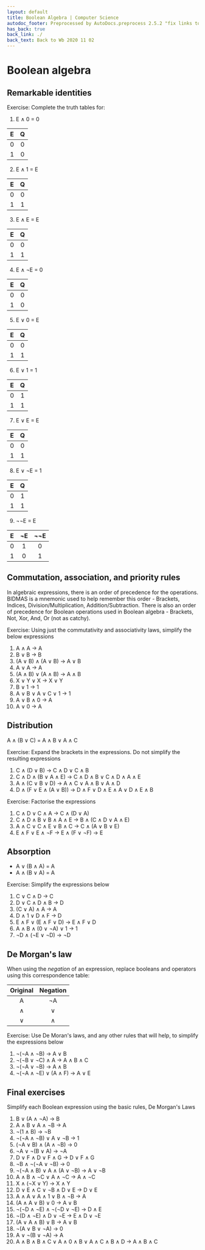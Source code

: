```yaml
---
layout: default
title: Boolean Algebra | Computer Science
autodoc_footer: Preprocessed by AutoDocs.preprocess 2.5.2 "fix links to documents" ⓒ Starwort, 2020
has_back: true
back_link: ./
back_text: Back to Wb 2020 11 02
---
```


# Boolean algebra

## Remarkable identities

Exercise: Complete the truth tables for:

01. E ∧ 0 = 0

| E | Q |
|:-:|:-:|
| 0 | 0 |
| 1 | 0 |

02. E ∧ 1 = E

| E | Q |
|:-:|:-:|
| 0 | 0 |
| 1 | 1 |

03. E ∧ E = E

| E | Q |
|:-:|:-:|
| 0 | 0 |
| 1 | 1 |

04. E ∧ ¬E = 0

| E | Q |
|:-:|:-:|
| 0 | 0 |
| 1 | 0 |

05. E ∨ 0 = E

| E | Q |
|:-:|:-:|
| 0 | 0 |
| 1 | 1 |

06. E ∨ 1 = 1

| E | Q |
|:-:|:-:|
| 0 | 1 |
| 1 | 1 |

07. E ∨ E = E

| E | Q |
|:-:|:-:|
| 0 | 0 |
| 1 | 1 |

08. E ∨ ¬E = 1

| E | Q |
|:-:|:-:|
| 0 | 1 |
| 1 | 1 |

09. ¬¬E = E

| E | ¬E | ¬¬E |
|:-:|:--:|:---:|
| 0 | 1  |  0  |
| 1 | 0  |  1  |

## Commutation, association, and priority rules

In algebraic expressions, there is an order of precedence for the operations. BIDMAS is a mnemonic used to help remember this order - Brackets, Indices, Division/Multiplication, Addition/Subtraction. There is also an order of precedence for Boolean operations used in Boolean algebra - Brackets, Not, Xor, And, Or (not as catchy).

Exercise: Using just the commutativity and associativity laws, simplify the below expressions

01. A ∧ A → A
02. B ∨ B → B
03. (A ∨ B) ∧ (A ∨ B) → A ∨ B
04. A ∨ A -> A
05. (A ∧ B) ∨ (A ∧ B) → A ∧ B
06. X ∨ Y ∨ X → X ∨ Y
07. B ∨ 1 → 1
08. A ∨ B ∨ A ∨ C ∨ 1 → 1
09. A ∨ B ∧ 0 → A
10. A ∨ 0 → A

## Distribution

A ∧ (B ∨ C) = A ∧ B ∨ A ∧ C

Exercise: Expand the brackets in the expressions. Do not simplify the resulting expressions

01. C ∧ (D ∨ B) → C ∧ D ∨ C ∧ B
02. C ∧ D ∧ (B ∨ A ∧ E) → C ∧ D ∧ B ∨ C ∧ D ∧ A ∧ E
03. A ∧ (C ∨ B ∨ D) -> A ∧ C ∨ A ∧ B ∨ A ∧ D
04. D ∧ (F ∨ E ∧ (A ∨ B)) → D ∧ F ∨ D ∧ E ∧ A ∨ D ∧ E ∧ B

Exercise: Factorise the expressions

01. C ∧ D ∨ C ∧ A → C ∧ (D ∨ A)
02. C ∧ D ∧ B ∨ B ∧ A ∧ E → B ∧ (C ∧ D ∨ A ∧ E)
03. A ∧ C ∨ C ∧ E ∨ B ∧ C → C ∧ (A ∨ B ∨ E)
04. E ∧ F ∨ E ∧ ¬F → E ∧ (F ∨ ¬F) → E

## Absorption

- A ∨ (B ∧ A) = A  
- A ∧ (B ∨ A) = A

Exercise: Simplify the expressions below

01. C ∨ C ∧ D → C
02. D ∨ C ∧ D ∧ B → D
03. (C ∨ A) ∧ A → A
04. D ∧ 1 ∨ D ∧ F → D
05. E ∧ F ∨ (E ∧ F ∨ D) → E ∧ F ∨ D
06. A ∧ B ∧ (0 ∨ ¬A) ∨ 1 → 1
07. ¬D ∧ (¬E ∨ ¬D) → ¬D

## De Morgan's law

When using the *negation* of an expression, replace booleans and operators using this correspondence table:

| Original | Negation |
|:--------:|:--------:|
|    A     |    ¬A    |
|    ∧     |    ∨     |
|    ∨     |    ∧     |

Exercise: Use De Moran's laws, and any other rules that will help, to simplify the expressions below

01. ¬(¬A ∧ ¬B) → A ∨ B
02. ¬(¬B ∨ ¬C) ∧ A → A ∧ B ∧ C
03. ¬(¬A ∨ ¬B) → A ∧ B
04. ¬(¬A ∧ ¬E) ∨ (A ∧ F) → A ∨ E

## Final exercises

Simplify each Boolean expression using the basic rules, De Morgan's Laws

01. B ∨ (A ∧ ¬A) → B
02. A ∧ B ∨ A ∧ ¬B → A
03. ¬(1 ∧ B) → ¬B
04. ¬(¬A ∧ ¬B) ∨ A ∨ ¬B → 1
05. (¬A ∨ B) ∧ (A ∧ ¬B) → 0
06. ¬A ∨ ¬(B ∨ A) → ¬A
07. D ∨ F ∧ D ∨ F ∧ G → D ∨ F ∧ G
08. ¬B ∧ ¬(¬A ∨ ¬B) → 0
09. ¬(¬A ∧ B) ∨ A ∧ (A ∨ ¬B) → A ∨ ¬B
10. A ∧ B ∧ ¬C ∨ A ∧ ¬C → A ∧ ¬C
11. X ∧ (¬X ∨ Y) → X ∧ Y
12. D ∨ E ∧ C ∨ ¬B ∧ D ∨ E → D ∨ E
13. A ∧ A ∨ A ∧ 1 ∨ B ∧ ¬B → A
14. (A ∧ A ∨ B) ∨ 0 → A ∨ B
15. ¬(¬D ∧ ¬E) ∧ ¬(¬D ∨ ¬E) → D ∧ E
16. ¬(D ∧ ¬E) ∧ D ∨ ¬E → E ∧ D ∨ ¬E
17. (A ∨ A ∧ B) ∨ B → A ∨ B
18. ¬(A ∨ B ∨ ¬A) → 0
19. A ∨ ¬(B ∨ ¬A) → A
20. A ∧ B ∧ B ∧ C ∨ A ∧ 0 ∧ B ∨ A ∧ C ∧ B ∧ D → A ∧ B ∧ C
